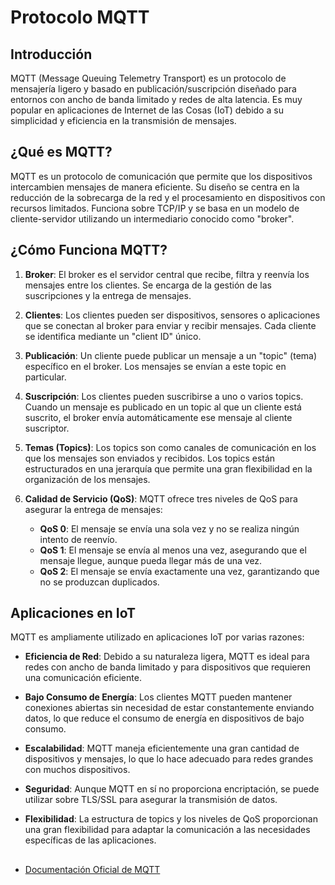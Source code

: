 # Protocolo MQTT

## Introducción

MQTT (Message Queuing Telemetry Transport) es un protocolo de mensajería ligero y basado en publicación/suscripción diseñado para entornos con ancho de banda limitado y redes de alta latencia. Es muy popular en aplicaciones de Internet de las Cosas (IoT) debido a su simplicidad y eficiencia en la transmisión de mensajes.

## ¿Qué es MQTT?

MQTT es un protocolo de comunicación que permite que los dispositivos intercambien mensajes de manera eficiente. Su diseño se centra en la reducción de la sobrecarga de la red y el procesamiento en dispositivos con recursos limitados. Funciona sobre TCP/IP y se basa en un modelo de cliente-servidor utilizando un intermediario conocido como "broker".

## ¿Cómo Funciona MQTT?

1. **Broker**: El broker es el servidor central que recibe, filtra y reenvía los mensajes entre los clientes. Se encarga de la gestión de las suscripciones y la entrega de mensajes.

2. **Clientes**: Los clientes pueden ser dispositivos, sensores o aplicaciones que se conectan al broker para enviar y recibir mensajes. Cada cliente se identifica mediante un "client ID" único.

3. **Publicación**: Un cliente puede publicar un mensaje a un "topic" (tema) específico en el broker. Los mensajes se envían a este topic en particular.

4. **Suscripción**: Los clientes pueden suscribirse a uno o varios topics. Cuando un mensaje es publicado en un topic al que un cliente está suscrito, el broker envía automáticamente ese mensaje al cliente suscriptor.

5. **Temas (Topics)**: Los topics son como canales de comunicación en los que los mensajes son enviados y recibidos. Los topics están estructurados en una jerarquía que permite una gran flexibilidad en la organización de los mensajes.

6. **Calidad de Servicio (QoS)**: MQTT ofrece tres niveles de QoS para asegurar la entrega de mensajes:
   - **QoS 0**: El mensaje se envía una sola vez y no se realiza ningún intento de reenvío.
   - **QoS 1**: El mensaje se envía al menos una vez, asegurando que el mensaje llegue, aunque pueda llegar más de una vez.
   - **QoS 2**: El mensaje se envía exactamente una vez, garantizando que no se produzcan duplicados.

## Aplicaciones en IoT

MQTT es ampliamente utilizado en aplicaciones IoT por varias razones:

- **Eficiencia de Red**: Debido a su naturaleza ligera, MQTT es ideal para redes con ancho de banda limitado y para dispositivos que requieren una comunicación eficiente.
  
- **Bajo Consumo de Energía**: Los clientes MQTT pueden mantener conexiones abiertas sin necesidad de estar constantemente enviando datos, lo que reduce el consumo de energía en dispositivos de bajo consumo.
  
- **Escalabilidad**: MQTT maneja eficientemente una gran cantidad de dispositivos y mensajes, lo que lo hace adecuado para redes grandes con muchos dispositivos.

- **Seguridad**: Aunque MQTT en sí no proporciona encriptación, se puede utilizar sobre TLS/SSL para asegurar la transmisión de datos.

- **Flexibilidad**: La estructura de topics y los niveles de QoS proporcionan una gran flexibilidad para adaptar la comunicación a las necesidades específicas de las aplicaciones.

##
- [Documentación Oficial de MQTT](https://mqtt.org/)